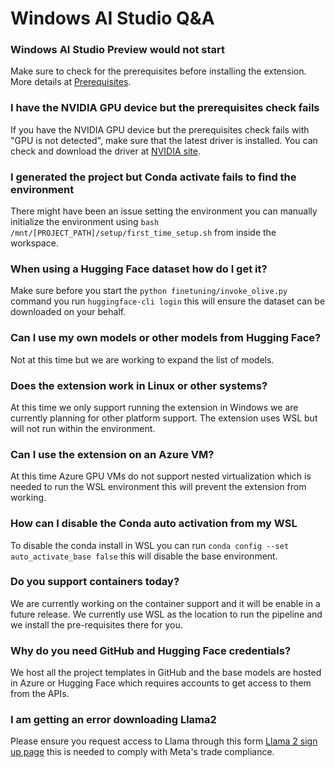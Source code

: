 # Windows AI Studio Q&A

### Windows AI Studio Preview would not start

Make sure to check for the prerequisites before installing the extension. More details at [Prerequisites](README.md#prerequisites).

### I have the NVIDIA GPU device but the prerequisites check fails

If you have the NVIDIA GPU device but the prerequisites check fails with "GPU is not detected", make sure that the latest driver is installed. You can check and download the driver at [NVIDIA site](https://www.nvidia.com/Download/index.aspx?lang=en-us).

### I generated the project but Conda activate fails to find the environment

There might have been an issue setting the environment you can manually initialize the environment using `bash /mnt/[PROJECT_PATH]/setup/first_time_setup.sh` from inside the workspace.

### When using a Hugging Face dataset how do I get it?

Make sure before you start the `python finetuning/invoke_olive.py` command you run `huggingface-cli login` this will ensure the dataset can be downloaded on your behalf.

### Can I use my own models or other models from Hugging Face?

Not at this time but we are working to expand the list of models.

### Does the extension work in Linux or other systems?

At this time we only support running the extension in Windows we are currently planning for other platform support. The extension uses WSL but will not run within the environment.

### Can I use the extension on an Azure VM?

At this time Azure GPU VMs do not support nested virtualization which is needed to run the WSL environment this will prevent the extension from working.

### How can I disable the Conda auto activation from my WSL

To disable the conda install in WSL you can run `conda config --set auto_activate_base false` this will disable the base environment.

### Do you support containers today?

We are currently working on the container support and it will be enable in a future release. We currently use WSL as the location to run the pipeline and we install the pre-requisites there for you. 

### Why do you need GitHub and Hugging Face credentials?

We host all the project templates in GitHub and the base models are hosted in Azure or Hugging Face which requires accounts to get access to them from the APIs.

### I am getting an error downloading Llama2

Please ensure you request access to Llama through this form [Llama 2 sign up page](https://github.com/llama2-onnx/signup) this is needed to comply with Meta's trade compliance.
